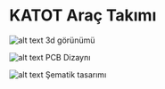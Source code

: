 # KATOT Araç Takımı

![alt text](https://github.com/Samitama/KATOT/tree/main/img/3D_View.png?raw=true)
3d görünümü

![alt text](https://github.com/Samitama/KATOT/tree/main/img/PCB.png?raw=true)
PCB Dizaynı

![alt text](https://github.com/Samitama/KATOT/tree/main/img/schematic.png?raw=true)
Şematik tasarımı
